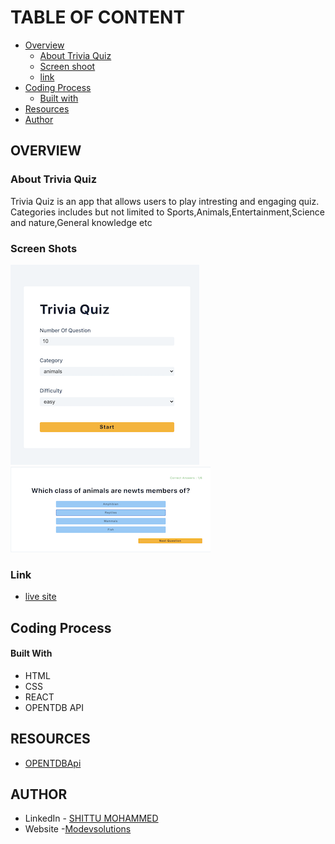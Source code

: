 # TABLE OF CONTENT
- [Overview](https://github.com/modevsolutions/TRIVIA-QUIZ/#overview)
  - [About Trivia Quiz](https://github.com/modevsolutions/TRIVIA-QUIZ/#about-TRIVIA-QUIZ)
  - [Screen shoot](https://github.com/modevsolutions/TRIVIA-QUIZ/#screen-shots)
  - [link](https://github.com/modevsolutions/TRIVIA-QUIZ/#link)
- [Coding Process](https://github.com/modevsolutions/TRIVIA-QUIZ/#coding-process)
  - [Built with](https://github.com/modevsolutions/TRIVIA-QUIZ/#built-with)
- [Resources](https://github.com/modevsolutions/TRIVIA-QUIZ/#resources)
- [Author](https://github.com/modevsolutions/TRIVIA-QUIZ/#author)
## OVERVIEW
### About Trivia Quiz
Trivia Quiz  is an app that allows users to play intresting and engaging quiz. Categories includes but not limited to Sports,Animals,Entertainment,Science and nature,General knowledge etc
### Screen Shots
![Movie screenshot](https://github.com/modevsolutions/TRIVIA-QUIZ/blob/main/src/trivia%20image-1.png) ![ MOVIE screenshot](https://github.com/modevsolutions/TRIVIA-QUIZ/blob/main/src/trivia%20image-2.png)
### Link
- [live site](https://moviesvault.modevsolutions.com/)
## Coding Process
#### Built With
- HTML
- CSS 
- REACT
- OPENTDB API
## RESOURCES
- [OPENTDBApi](https://opentdb.com/api_config.php)
## AUTHOR
- LinkedIn - [SHITTU MOHAMMED](https://www.linkedin.com/in/mohammed-shittu-b8ab4365/)
- Website -[Modevsolutions](https://www.modevsolutions.com)
